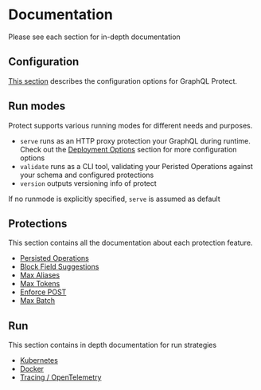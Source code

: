 # Documentation

Please see each section for in-depth documentation

## Configuration

[This section](configuration.md) describes the configuration options for GraphQL Protect.

## Run modes

Protect supports various running modes for different needs and purposes.

* `serve` runs as an HTTP proxy protection your GraphQL during runtime. Check out the [Deployment Options](#run) section for more configuration options
* `validate` runs as a CLI tool, validating your Peristed Operations against your schema and configured protections
* `version` outputs versioning info of protect

If no runmode is explicitly specified, `serve` is assumed as default

## Protections

This section contains all the documentation about each protection feature.

* [Persisted Operations](protections/persisted_operations.md)
* [Block Field Suggestions](protections/block_field_suggestions.md)
* [Max Aliases](protections/max_aliases.md)
* [Max Tokens](protections/max_tokens.md)
* [Enforce POST](protections/enforce_post.md)
* [Max Batch](protections/max_batch.md)


## Run

This section contains in depth documentation for run strategies

* [Kubernetes](run/kubernetes.md)
* [Docker](run/docker.md)
* [Tracing / OpenTelemetry](run/tracing.md)